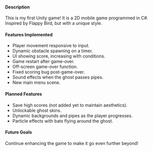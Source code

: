 <h4>Description</h4>
<p>This is my first Unity game! It is a 2D mobile game programmed in C#. Inspired by Flappy Bird, but with a unique style.</p>

<h4>Features Implemented</h4>
<ul>
    <li>Player movement responsive to input.</li>
    <li>Dynamic obstacle spawning on a timer.</li>
    <li>UI showing score, increasing with conditions.</li>
    <li>Game restart after game-over.</li>
    <li>Off-screen game-over function.</li>
    <li>Fixed scoring bug post-game-over.</li>
    <li>Sound effects when the ghost passes pipes.</li>
    <li>New main menu scene.</li>
</ul>

<h4>Planned Features</h4>
<ul>
    <li>Save high scores (not added yet to maintain aesthetics).</li>
    <li>Unlockable ghost skins.</li>
    <li>Dynamic backgrounds and pipes as the player progresses.</li>
    <li>Particle effects with bats flying around the ghost.</li>
</ul>

<h4>Future Goals</h4>
<p>Continue enhancing the game to make it go even further beyond!</p>

